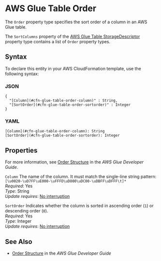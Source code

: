# AWS Glue Table Order<a name="aws-properties-glue-table-order"></a>

<a name="aws-properties-glue-table-order-description"></a>The `Order` property type specifies the sort order of a column in an AWS Glue table\.

<a name="aws-properties-glue-table-order-inheritance"></a> The `SortColumns` property of the [AWS Glue Table StorageDescriptor](aws-properties-glue-table-storagedescriptor.md) property type contains a list of `Order` property types\.

## Syntax<a name="aws-properties-glue-table-order-syntax"></a>

To declare this entity in your AWS CloudFormation template, use the following syntax:

### JSON<a name="aws-properties-glue-table-order-syntax.json"></a>

```
{
  "[Column](#cfn-glue-table-order-column)" : String,
  "[SortOrder](#cfn-glue-table-order-sortorder)" : Integer
}
```

### YAML<a name="aws-properties-glue-table-order-syntax.yaml"></a>

```
[Column](#cfn-glue-table-order-column): String
[SortOrder](#cfn-glue-table-order-sortorder): Integer
```

## Properties<a name="aws-properties-glue-table-order-properties"></a>

For more information, see [Order Structure](http://docs.aws.amazon.com/glue/latest/dg/aws-glue-api-catalog-tables.html#aws-glue-api-catalog-tables-Order) in the *AWS Glue Developer Guide*\.

`Column`  <a name="cfn-glue-table-order-column"></a>
The name of the column\. It must match the single\-line string pattern: `[\u0020-\uD7FF\uE000-\uFFFD\uD800\uDC00-\uDBFF\uDFFF\t]*`  
 *Required*: Yes  
 *Type*: String  
 *Update requires*: [No interruption](using-cfn-updating-stacks-update-behaviors.md#update-no-interrupt) 

`SortOrder`  <a name="cfn-glue-table-order-sortorder"></a>
Indicates whether the column is sorted in ascending order \(`1`\) or descending order \(`0`\)\.  
 *Required*: Yes  
 *Type*: Integer  
 *Update requires*: [No interruption](using-cfn-updating-stacks-update-behaviors.md#update-no-interrupt) 

## See Also<a name="aws-properties-glue-table-order-seealso"></a>

+ [Order Structure](http://docs.aws.amazon.com/glue/latest/dg/aws-glue-api-catalog-tables.html#aws-glue-api-catalog-tables-Order) in the *AWS Glue Developer Guide*